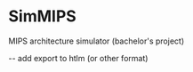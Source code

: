 # SimMIPS
MIPS architecture simulator (bachelor's project)

-- add export to htlm (or other format)
